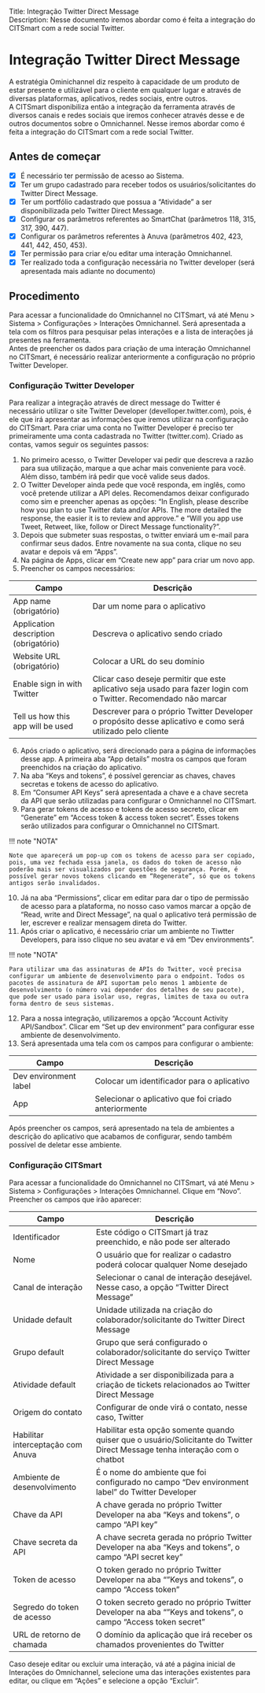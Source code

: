 Title: Integração Twitter Direct Message  
Description: Nesse documento iremos abordar como é feita a integração do CITSmart com a rede social Twitter.  

# Integração Twitter Direct Message

A estratégia Ominichannel diz respeito à capacidade de um produto de estar presente e utilizável para o cliente em qualquer lugar e através de diversas plataformas, aplicativos, redes sociais, entre outros.  
A CITSmart disponibiliza então a integração da ferramenta através de diversos canais e redes sociais que iremos conhecer através desse e de outros documentos sobre o Omnichannel. Nesse iremos abordar como é feita a integração do CITSmart com a rede social Twitter.  

## Antes de começar

- [x] É necessário ter permissão de acesso ao Sistema.  
- [x] Ter um grupo cadastrado para receber todos os usuários/solicitantes do Twitter Direct Message.  
- [x] Ter um portfólio cadastrado que possua a “Atividade” a ser disponibilizada pelo Twitter Direct Message.  
- [x] Configurar os parâmetros referentes ao SmartChat (parâmetros 118, 315, 317, 390, 447).  
- [x] Configurar os parâmetros referentes à Anuva (parâmetros 402, 423, 441, 442, 450, 453).  
- [x] Ter permissão para criar e/ou editar uma interação Omnichannel.  
- [x] Ter realizado toda a configuração necessária no Twitter developer (será apresentada mais adiante no documento)

## Procedimento

Para acessar a funcionalidade do Omnichannel no CITSmart, vá até Menu > Sistema > Configurações > Interações Omnichannel. Será apresentada a tela com os filtros para pesquisar pelas interações e a lista de interações já presentes na ferramenta.  
Antes de preencher os dados para criação de uma interação Omnichannel no CITSmart, é necessário realizar anteriormente a configuração no próprio Twitter Developer.  

### Configuração Twitter Developer

Para realizar a integração através de direct message do Twitter é necessário utilizar o site Twitter Developer (develloper.twitter.com), pois, é ele que irá apresentar as informações que iremos utilizar na configuração do CITSmart. Para criar uma conta no Twitter Developer é preciso ter primeiramente uma conta cadastrada no Twitter (twitter.com). Criado as contas, vamos seguir os seguintes passos:  

1.	No primeiro acesso, o Twitter Developer vai pedir que descreva a razão para sua utilização, marque a que achar mais conveniente para você. Além disso, também irá pedir que você valide seus dados.
2.	O Twitter Developer ainda pede que você responda, em inglês, como você pretende utilizar a API deles. Recomendamos deixar configurado como sim e preencher apenas as opções: “In English, please describe how you plan to use Twitter data and/or APIs. The more detailed the response, the easier it is to review and approve.” e “Will you app use Tweet, Retweet, like, follow or Direct Message functionality?”.
3.	Depois que submeter suas respostas, o twitter enviará um e-mail para confirmar seus dados. Entre novamente na sua conta, clique no seu avatar e depois vá em “Apps”.
4.	Na página de Apps, clicar em “Create new app” para criar um novo app.
5.	Preencher os campos necessários:

|Campo|Descrição|
|-----|---------|
|App name (obrigatório)|	Dar um nome para o aplicativo|
|Application description (obrigatório)|	Descreva o aplicativo sendo criado|
|Website URL (obrigatório)|	Colocar a URL do seu domínio|
|Enable sign in with Twitter|	Clicar caso deseje permitir que este aplicativo seja usado para fazer login com o Twitter. Recomendado não marcar|
|Tell us how this app will be used|	Descrever para o próprio Twitter Developer o propósito desse aplicativo e como será utilizado pelo cliente|  

6.	Após criado o aplicativo, será direcionado para a página de informações desse app. A primeira aba “App details” mostra os campos que foram preenchidos na criação do aplicativo.
7.	Na aba “Keys and tokens”, é possível gerenciar as chaves, chaves secretas e tokens de acesso do aplicativo.
8.	Em “Consumer API Keys” será apresentada a chave e a chave secreta da API que serão utilizadas para configurar o Omnichannel no CITSmart.
9.	Para gerar tokens de acesso e tokens de acesso secreto, clicar em “Generate” em “Access token & access token secret”. Esses tokens serão utilizados para configurar o Omnichannel no CITSmart. 

  !!! note "NOTA"
  
    Note que aparecerá um pop-up com os tokens de acesso para ser copiado, pois, uma vez fechada essa janela, os dados do token de acesso não poderão mais ser visualizados por questões de segurança. Porém, é possível gerar novos tokens clicando em “Regenerate”, só que os tokens antigos serão invalidados.
    
10.	Já na aba “Permissions”, clicar em editar para dar o tipo de permissão de acesso para a plataforma, no nosso caso vamos marcar a opção de “Read, write and Direct Message”, na qual o aplicativo terá permissão de ler, escrever e realizar mensagem direta do Twitter.
11.	Após criar o aplicativo, é necessário criar um ambiente no Tiwtter Developers, para isso clique no seu avatar e vá em “Dev environments”.

  !!! note "NOTA"
  
    Para utilizar uma das assinaturas de APIs do Twitter, você precisa configurar um ambiente de desenvolvimento para o endpoint. Todos os pacotes de assinatura de API suportam pelo menos 1 ambiente de desenvolvimento (o número vai depender dos detalhes de seu pacote), que pode ser usado para isolar uso, regras, limites de taxa ou outra forma dentro de seus sistemas.

12.	Para a nossa integração, utilizaremos a opção “Account Activity API/Sandbox”. Clicar em “Set up dev environment” para configurar esse ambiente de desenvolvimento.
13.	Será apresentada uma tela com os campos para configurar o ambiente:

|Campo|	Descrição|
|-----|----------|
|Dev environment label|	Colocar um identificador para o aplicativo|
|App|	Selecionar o aplicativo que foi criado anteriormente|

Após preencher os campos, será apresentado na tela de ambientes a descrição do aplicativo que acabamos de configurar, sendo também possível de deletar esse ambiente.

### Configuração CITSmart

Para acessar a funcionalidade do Omnichannel no CITSmart, vá até Menu > Sistema > Configurações > Interações Omnichannel. Clique em “Novo”.  
Preencher os campos que irão aparecer:

|Campo|	Descrição|
|-----|----------|
|Identificador|	Este código o CITSmart já traz preenchido, e não pode ser alterado|
|Nome|	O usuário que for realizar o cadastro poderá colocar qualquer Nome desejado|
|Canal de interação|	Selecionar o canal de interação desejável. Nesse caso, a opção “Twitter Direct Message”|
|Unidade default|	Unidade utilizada na criação do colaborador/solicitante do Twitter Direct Message|
|Grupo default|	Grupo que será configurado o colaborador/solicitante do serviço Twitter Direct Message|
|Atividade default|	Atividade a ser disponibilizada para a criação de tickets relacionados ao Twitter Direct Message|
|Origem do contato|	Configurar de onde virá o contato, nesse caso, Twitter|
|Habilitar interceptação com Anuva|	Habilitar esta opção somente quando quiser que o usuário/Solicitante do Twitter Direct Message tenha interação com o chatbot|
|Ambiente de desenvolvimento|	É o nome do ambiente que foi configurado no campo “Dev environment label” do Twitter Developer|
|Chave da API|	A chave gerada no próprio Twitter Developer na aba “Keys and tokens”, o campo “API key”|
|Chave secreta da API|	A chave secreta gerada no próprio Twitter Developer na aba “Keys and tokens”, o campo “API secret key”|
|Token de acesso|	O token gerado no próprio Twitter Developer na aba “”Keys and tokens”, o campo “Access token”|
|Segredo do token de acesso|	O token secreto gerado no próprio Twitter Developer na aba “”Keys and tokens”, o campo “Access token secret”|
|URL de retorno de chamada|	O domínio da aplicação que irá receber os chamados provenientes do Twitter|

Caso deseje editar ou excluir uma interação, vá até a página inicial de Interações do Omnichannel, selecione uma das interações existentes para editar, ou clique em “Ações” e selecione a opção “Excluir”.

